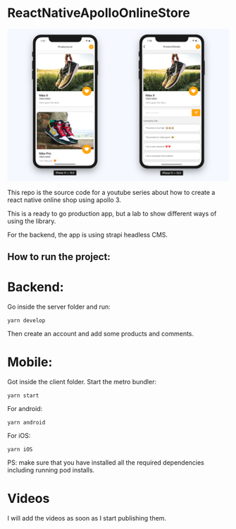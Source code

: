 # ReactNativeApolloOnlineStore

![](./.github/images/result.jpg)

This repo is the source code for a youtube series about how to create a react native online shop using apollo 3.

This is a ready to go production app, but a lab to show different ways of using the library.

For the backend, the app is using strapi headless CMS.

## How to run the project:

# Backend:

Go inside the server folder and run:

```
yarn develop
```

Then create an account and add some products and comments.

# Mobile:

Got inside the client folder.
Start the metro bundler:

```
yarn start
```

For android:

```
yarn android
```

For iOS:
```
yarn iOS
```

PS: make sure that you have installed all the required dependencies including running pod installs.

# Videos

I will add the videos as soon as I start publishing them.
